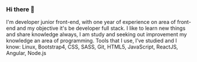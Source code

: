 ### Hi there 👋
I'm developer junior front-end, with one year of experience on area of front-end and my objective it's be developer full stack. I like to learn new things and share knowledge always, I am study and seeking out improvement my knowledge an area of programming. Tools that I use, I’ve studied and I know: Linux, Bootstrap4, CSS, SASS, Git, HTML5, JavaScript, ReactJS, Angular, Node.js

<!--
**camposyuri/camposyuri** is a ✨ _special_ ✨ repository because its `README.md` (this file) appears on your GitHub profile.

Here are some ideas to get you started:

- 🌱 I’m currently learning ...
- 👯 I’m looking to collaborate on ...
- 🔭 I’m currently working on ...
- 🤔 I’m looking for help with ...
- 💬 Ask me about ...
- 📫 How to reach me: ...
- 😄 Pronouns: ...
- ⚡ Fun fact: ...
-->
